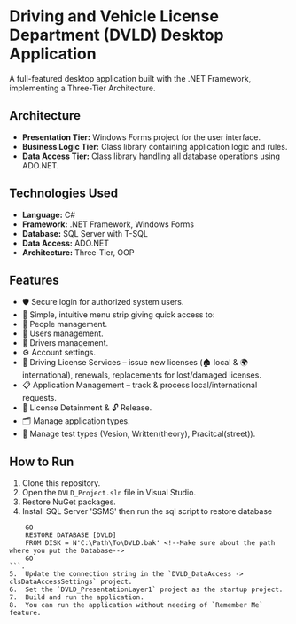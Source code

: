 # Driving and Vehicle License Department (DVLD) Desktop Application

A full-featured desktop application built with the .NET Framework, implementing a Three-Tier Architecture.

## Architecture
- **Presentation Tier:** Windows Forms project for the user interface.
- **Business Logic Tier:** Class library containing application logic and rules.
- **Data Access Tier:** Class library handling all database operations using ADO.NET.

## Technologies Used
- **Language:** C#
- **Framework:** .NET Framework, Windows Forms
- **Database:** SQL Server with T-SQL
- **Data Access:** ADO.NET
- **Architecture:** Three-Tier, OOP

## Features
- 🛡️ Secure login for authorized system users.
- 📂 Simple, intuitive menu strip giving quick access to:
- 👤 People management.
- 👥 Users management.
- 🚗 Drivers management.
- ⚙️ Account settings.
- 📄 Driving License Services – issue new licenses (🏠 local & 🌍 international), renewals, replacements for lost/damaged licenses.
- 📋 Application Management – track & process local/international requests.
- 🚫 License Detainment & 🔓 Release.
- 🗂 Manage application types.
- 📝 Manage test types (Vesion, Written(theory), Pracitcal(street)).

## How to Run
1.  Clone this repository.
2.  Open the `DVLD_Project.sln` file in Visual Studio.
3.  Restore NuGet packages.
4.  Install SQL Server 'SSMS' then run the sql script to restore database
   ``` USE [master];
       GO
       RESTORE DATABASE [DVLD]
       FROM DISK = N'C:\Path\To\DVLD.bak' <!--Make sure about the path where you put the Database--> 
       GO
   ```.
5.  Update the connection string in the `DVLD_DataAccess -> clsDataAccessSettings` project.
6.  Set the `DVLD_PresentationLayer1` project as the startup project.
7.  Build and run the application.
8.  You can run the application without needing of `Remember Me` feature.
